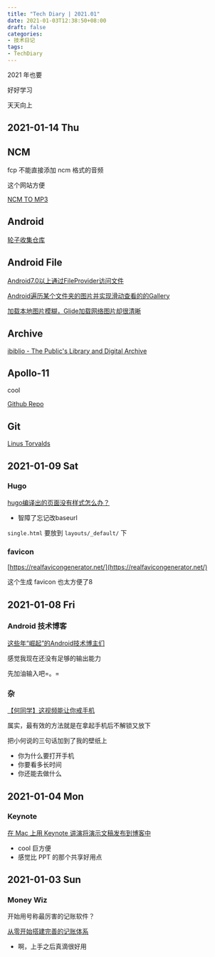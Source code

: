 ```yaml
---
title: "Tech Diary | 2021.01"
date: 2021-01-03T12:38:50+08:00
draft: false
categories: 
- 技术日记
tags:
- TechDiary
---
```


2021 年也要

好好学习

天天向上

<!--more-->

## 2021-01-14 Thu

## NCM

fcp 不能直接添加 ncm 格式的音频

这个网站方便

[NCM TO MP3](https://ncm.worthsee.com/)

## Android 

[轮子收集仓库](https://github.com/Vension/V-AndroidCollectSources)

## Android File

[Android7.0以上通过FileProvider访问文件](https://www.jianshu.com/p/bd8a80ecba3f)

[Android遍历某个文件夹的图片并实现滑动查看的的Gallery](https://www.cnblogs.com/sfshine/archive/2012/06/26/2742899.html)

[加载本地图片模糊，Glide加载网络图片却很清晰](https://blog.csdn.net/weixin_33998125/article/details/91362039?utm_medium=distribute.pc_relevant.none-task-blog-BlogCommendFromBaidu-1.control&depth_1-utm_source=distribute.pc_relevant.none-task-blog-BlogCommendFromBaidu-1.control)

## Archive

[ibiblio - The Public's Library and Digital Archive](https://www.ibiblio.org/)

## Apollo-11

cool

[Github Repo](https://github.com/chrislgarry/Apollo-11)

## Git

[Linus Torvalds](https://zh.wikipedia.org/wiki/%E6%9E%97%E7%BA%B3%E6%96%AF%C2%B7%E6%89%98%E7%93%A6%E5%85%B9)

## 2021-01-09 Sat

### Hugo

[hugo编译出的页面没有样式怎么办？](https://www.zhihu.com/question/414295803/answer/1410344932)

- 智障了忘记改baseurl

`single.html` 要放到 `layouts/_default/` 下

### favicon

[https://realfavicongenerator.net/](https://realfavicongenerator.net/)

这个生成 favicon 也太方便了8

## 2021-01-08 Fri

### Android 技术博客

[这些年“崛起”的Android技术博主们](https://mp.weixin.qq.com/s?__biz=MzAxMTI4MTkwNQ==&mid=2650830613&idx=1&sn=9bb52bde515a787f3bb3e46a45baf221&chksm=80b7a38bb7c02a9d9905903eb035cd9e85de9f0cce52c768e27fc84640eff291d1ade82fa211&scene=178&cur_album_id=1374912898463776768#rd)

感觉我现在还没有足够的输出能力

先加油输入吧=。=

### 杂

[【何同学】这视频能让你戒手机](https://www.bilibili.com/video/BV1ev411x7en)

属实，最有效的方法就是在拿起手机后不解锁又放下

把小何说的三句话加到了我的壁纸上

- 你为什么要打开手机
- 你要看多长时间
- 你还能去做什么

## 2021-01-04 Mon

### Keynote

[在 Mac 上用 Keynote 讲演将演示文稿发布到博客中](https://support.apple.com/zh-cn/guide/keynote/tan256005c23/mac)

- cool 巨方便
- 感觉比 PPT 的那个共享好用点

## 2021-01-03 Sun

### Money Wiz

开始用号称最厉害的记账软件？

[从零开始搭建完善的记账体系](https://sspai.com/post/58025)

- 啊，上手之后真滴很好用

